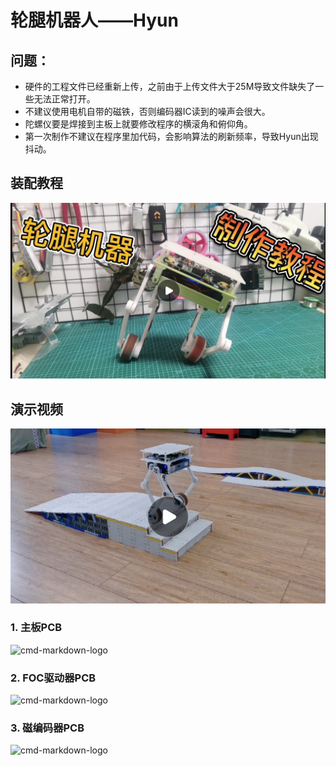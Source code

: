 # 轮腿机器人——Hyun


## 问题：
- 硬件的工程文件已经重新上传，之前由于上传文件大于25M导致文件缺失了一些无法正常打开。
- 不建议使用电机自带的磁铁，否则编码器IC读到的噪声会很大。
- 陀螺仪要是焊接到主板上就要修改程序的横滚角和俯仰角。
- 第一次制作不建议在程序里加代码，会影响算法的刷新频率，导致Hyun出现抖动。






## 装配教程
<a href="https://www.bilibili.com/video/BV1Xt4y1s7Ci?spm_id_from=333.999.0.0">
<img src="图片/12.jpg">
</a>


## 演示视频
<a href="https://www.bilibili.com/video/BV1Ub4y1s737?spm_id_from=333.999.0.0">
<img src="图片/9.jpg">
</a>

### 1. 主板PCB

![cmd-markdown-logo](https://github.com/HuGuoXuang/Hyun/blob/main/%E5%9B%BE%E7%89%87/5.png)

### 2. FOC驱动器PCB

![cmd-markdown-logo](https://github.com/HuGuoXuang/Hyun/blob/main/%E5%9B%BE%E7%89%87/4.png)

### 3. 磁编码器PCB

![cmd-markdown-logo](https://github.com/HuGuoXuang/Hyun/blob/main/%E5%9B%BE%E7%89%87/2.png)

